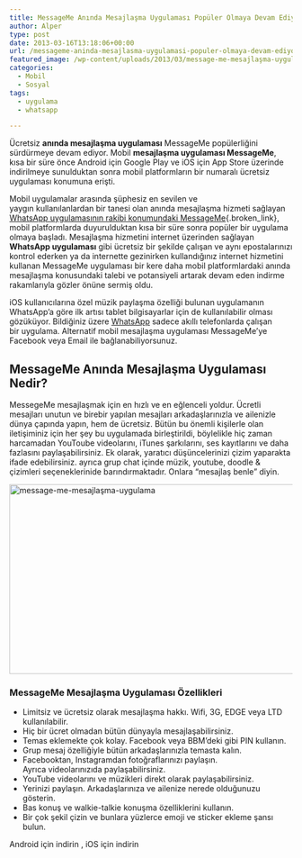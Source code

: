 ```yaml
---
title: MessageMe Anında Mesajlaşma Uygulaması Popüler Olmaya Devam Ediyor
author: Alper
type: post
date: 2013-03-16T13:18:06+00:00
url: /messageme-aninda-mesajlasma-uygulamasi-populer-olmaya-devam-ediyor/
featured_image: /wp-content/uploads/2013/03/message-me-mesajlaşma-uygulama-100x100.jpg
categories:
  - Mobil
  - Sosyal
tags:
  - uygulama
  - whatsapp

---
```

Ücretsiz **anında mesajlaşma uygulaması** MessageMe popülerliğini sürdürmeye devam ediyor. Mobil **mesajlaşma uygulaması MessageMe**, kısa bir süre önce Android için Google Play ve iOS için App Store üzerinde indirilmeye sunulduktan sonra mobil platformların bir numaralı ücretsiz uygulaması konumuna erişti.

Mobil uygulamalar arasında şüphesiz en sevilen ve yaygın kullanılanlardan bir tanesi olan anında mesajlaşma hizmeti sağlayan [WhatsApp uygulamasının rakibi konumundaki MessageMe][1]{.broken_link}, mobil platformlarda duyurulduktan kısa bir süre sonra popüler bir uygulama olmaya başladı. Mesajlaşma hizmetini internet üzerinden sağlayan **WhatsApp uygulaması** gibi ücretsiz bir şekilde çalışan ve aynı epostalarınızı kontrol ederken ya da internette gezinirken kullandığınız internet hizmetini kullanan MessageMe uygulaması bir kere daha mobil platformlardaki anında mesajlaşma konusundaki talebi ve potansiyeli artarak devam eden indirme rakamlarıyla gözler önüne sermiş oldu.

iOS kullanıcılarına özel müzik paylaşma özelliği bulunan uygulamanın WhatsApp’a göre ilk artısı tablet bilgisayarlar için de kullanılabilir olması gözüküyor. Bildiğiniz üzere <a href="https://www.murekkep.org/etiket/whatsapp" target="_blank">WhatsApp</a> sadece akıllı telefonlarda çalışan bir uygulama. Alternatif mobil mesajlaşma uygulaması MessageMe’ye Facebook veya Email ile bağlanabiliyorsunuz.

## MessageMe Anında Mesajlaşma Uygulaması Nedir?

MessegeMe mesajlaşmak için en hızlı ve en eğlenceli yoldur. Ücretli mesajları unutun ve birebir yapılan mesajları arkadaşlarınızla ve ailenizle dünya çapında yapın, hem de ücretsiz. Bütün bu önemli kişilerle olan iletişiminiz için her şey bu uygulamada birleştirildi, böylelikle hiç zaman harcamadan YouToube videolarını, iTunes şarkılarını, ses kayıtlarını ve daha fazlasını paylaşabilirsiniz. Ek olarak, yaratıcı düşüncelerinizi çizim yaparakta ifade edebilirsiniz. ayrıca grup chat içinde müzik, youtube, doodle & çizimleri seçeneklerinide barındırmaktadır. Onlara “mesajlaş benle” diyin.

<img class="aligncenter size-full wp-image-13398" alt="message-me-mesajlaşma-uygulama" src="https://www.murekkep.org/wp-content/uploads/2013/03/message-me-mesajlaşma-uygulama.jpg" width="600" height="337" srcset="https://www.murekkep.org/wp-content/uploads/2013/03/message-me-mesajlaşma-uygulama.jpg 600w, https://www.murekkep.org/wp-content/uploads/2013/03/message-me-mesajlaşma-uygulama-400x224.jpg 400w, https://www.murekkep.org/wp-content/uploads/2013/03/message-me-mesajlaşma-uygulama-50x28.jpg 50w, https://www.murekkep.org/wp-content/uploads/2013/03/message-me-mesajlaşma-uygulama-125x70.jpg 125w, https://www.murekkep.org/wp-content/uploads/2013/03/message-me-mesajlaşma-uygulama-300x168.jpg 300w, https://www.murekkep.org/wp-content/uploads/2013/03/message-me-mesajlaşma-uygulama-543x305.jpg 543w" sizes="(max-width: 600px) 100vw, 600px" /> 

### MessageMe Mesajlaşma Uygulaması Özellikleri

  * Limitsiz ve ücretsiz olarak mesajlaşma hakkı. Wifi, 3G, EDGE veya LTD kullanılabilir.
  * Hiç bir ücret olmadan bütün dünyayla mesajlaşabilirsiniz.
  * Temas eklemekte çok kolay. Facebook veya BBM’deki gibi PIN kullanın.
  * Grup mesaj özelliğiyle bütün arkadaşlarınızla temasta kalın.
  * Facebooktan, Instagramdan fotoğraflarınızı paylaşın. Ayrıca videolarınızıda paylaşabilirsiniz.
  * YouTube videolarını ve müzikleri direkt olarak paylaşabilirsiniz.
  * Yerinizi paylaşın. Arkadaşlarınıza ve ailenize nerede olduğunuzu gösterin.
  * Bas konuş ve walkie-talkie konuşma özelliklerini kullanın.
  * Bir çok şekil çizin ve bunlara yüzlerce emoji ve sticker ekleme şansı bulun.

Android için indirin , iOS için indirin

 [1]: https://www.murekkep.org/whatsapp%E2%80%99in-rakibi-mesajlasma-uygulamasi-messageme-yayina-basladi-13084 "whatsapp rakibi messageme uygulaması"